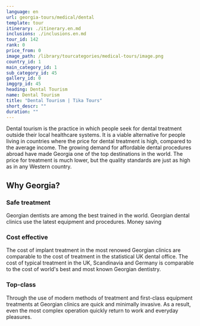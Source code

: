 ```yaml
---
language: en
url: georgia-tours/medical/dental
template: tour
itinerary: ./itinerary.en.md
inclusions: ./inclusions.en.md
tour_id: 142
rank: 0
price_from: 0
image_path: /library/tourcategories/medical-tours/image.png
country_id: 1
main_category_id: 1
sub_category_id: 45
gallery_id: 0
imggrp_id: 45
heading: Dental Tourism
name: Dental Tourism
title: "Dental Tourism | Tika Tours"
short_descr: ""
duration: ""
---
```

Dental tourism is the practice in which people seek for dental treatment outside their local healthcare systems. It is a viable alternative for people living in countries where the price for dental treatment is high, compared to the average income. The growing demand for affordable dental procedures abroad have made Georgia one of the top destinations in the world. The price for treatment is much lower, but the quality standards are just as high as in any Western country.

## Why Georgia?

### Safe treatment

Georgian dentists are among the best trained in the world. Georgian dental clinics use the latest equipment and procedures.
Money saving

### Cost effective

The cost of implant treatment in the most renowed Georgian clinics are comparable to the cost of treatment in the statistical UK dental office. The cost of typical treatment in the UK, Scandinavia and Germany is comparable to the cost of world's best and most known Georgian dentistry.

### Top-class

Through the use of modern methods of treatment and first-class equipment treatments at Georgian clinics are quick and minimally invasive. As a result, even the most complex operation quickly return to work and everyday pleasures.
